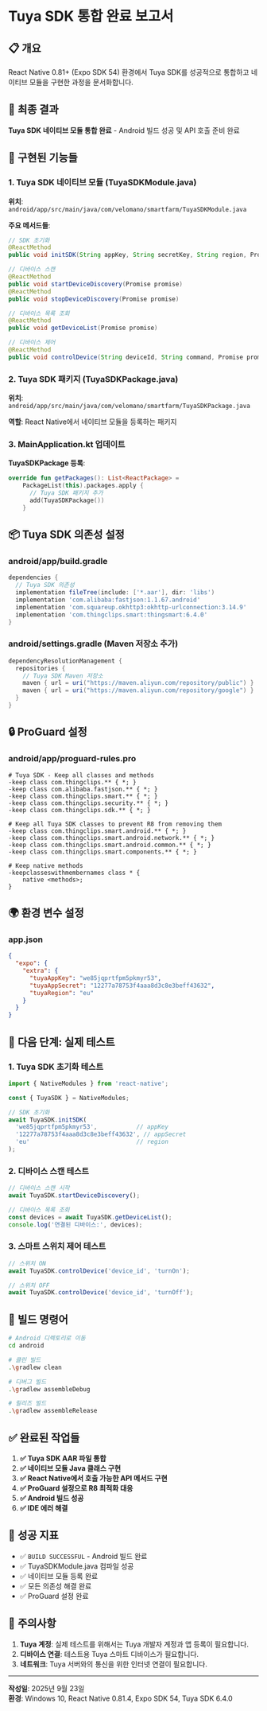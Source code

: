 # Tuya SDK 통합 완료 보고서

## 📋 개요
React Native 0.81+ (Expo SDK 54) 환경에서 Tuya SDK를 성공적으로 통합하고 네이티브 모듈을 구현한 과정을 문서화합니다.

## 🎯 최종 결과
**Tuya SDK 네이티브 모듈 통합 완료** - Android 빌드 성공 및 API 호출 준비 완료

## 🔧 구현된 기능들

### 1. Tuya SDK 네이티브 모듈 (TuyaSDKModule.java)

**위치**: `android/app/src/main/java/com/velomano/smartfarm/TuyaSDKModule.java`

**주요 메서드들**:
```java
// SDK 초기화
@ReactMethod
public void initSDK(String appKey, String secretKey, String region, Promise promise)

// 디바이스 스캔
@ReactMethod
public void startDeviceDiscovery(Promise promise)
@ReactMethod
public void stopDeviceDiscovery(Promise promise)

// 디바이스 목록 조회
@ReactMethod
public void getDeviceList(Promise promise)

// 디바이스 제어
@ReactMethod
public void controlDevice(String deviceId, String command, Promise promise)
```

### 2. Tuya SDK 패키지 (TuyaSDKPackage.java)

**위치**: `android/app/src/main/java/com/velomano/smartfarm/TuyaSDKPackage.java`

**역할**: React Native에서 네이티브 모듈을 등록하는 패키지

### 3. MainApplication.kt 업데이트

**TuyaSDKPackage 등록**:
```kotlin
override fun getPackages(): List<ReactPackage> =
    PackageList(this).packages.apply {
      // Tuya SDK 패키지 추가
      add(TuyaSDKPackage())
    }
```

## 📦 Tuya SDK 의존성 설정

### android/app/build.gradle
```gradle
dependencies {
  // Tuya SDK 의존성
  implementation fileTree(include: ['*.aar'], dir: 'libs')
  implementation 'com.alibaba:fastjson:1.1.67.android'
  implementation 'com.squareup.okhttp3:okhttp-urlconnection:3.14.9'
  implementation 'com.thingclips.smart:thingsmart:6.4.0'
}
```

### android/settings.gradle (Maven 저장소 추가)
```gradle
dependencyResolutionManagement {
  repositories {
    // Tuya SDK Maven 저장소
    maven { url = uri("https://maven.aliyun.com/repository/public") }
    maven { url = uri("https://maven.aliyun.com/repository/google") }
  }
}
```

## 🔒 ProGuard 설정

### android/app/proguard-rules.pro
```proguard
# Tuya SDK - Keep all classes and methods
-keep class com.thingclips.** { *; }
-keep class com.alibaba.fastjson.** { *; }
-keep class com.thingclips.smart.** { *; }
-keep class com.thingclips.security.** { *; }
-keep class com.thingclips.sdk.** { *; }

# Keep all Tuya SDK classes to prevent R8 from removing them
-keep class com.thingclips.smart.android.** { *; }
-keep class com.thingclips.smart.android.network.** { *; }
-keep class com.thingclips.smart.android.common.** { *; }
-keep class com.thingclips.smart.components.** { *; }

# Keep native methods
-keepclasseswithmembernames class * {
    native <methods>;
}
```

## 🌍 환경 변수 설정

### app.json
```json
{
  "expo": {
    "extra": {
      "tuyaAppKey": "we85jqprtfpm5pkmyr53",
      "tuyaAppSecret": "12277a78753f4aaa8d3c8e3beff43632",
      "tuyaRegion": "eu"
    }
  }
}
```

## 🚀 다음 단계: 실제 테스트

### 1. Tuya SDK 초기화 테스트
```javascript
import { NativeModules } from 'react-native';

const { TuyaSDK } = NativeModules;

// SDK 초기화
await TuyaSDK.initSDK(
  'we85jqprtfpm5pkmyr53',           // appKey
  '12277a78753f4aaa8d3c8e3beff43632', // appSecret
  'eu'                              // region
);
```

### 2. 디바이스 스캔 테스트
```javascript
// 디바이스 스캔 시작
await TuyaSDK.startDeviceDiscovery();

// 디바이스 목록 조회
const devices = await TuyaSDK.getDeviceList();
console.log('연결된 디바이스:', devices);
```

### 3. 스마트 스위치 제어 테스트
```javascript
// 스위치 ON
await TuyaSDK.controlDevice('device_id', 'turnOn');

// 스위치 OFF
await TuyaSDK.controlDevice('device_id', 'turnOff');
```

## 🔧 빌드 명령어

```bash
# Android 디렉토리로 이동
cd android

# 클린 빌드
.\gradlew clean

# 디버그 빌드
.\gradlew assembleDebug

# 릴리즈 빌드
.\gradlew assembleRelease
```

## ✅ 완료된 작업들

1. **✅ Tuya SDK AAR 파일 통합**
2. **✅ 네이티브 모듈 Java 클래스 구현**
3. **✅ React Native에서 호출 가능한 API 메서드 구현**
4. **✅ ProGuard 설정으로 R8 최적화 대응**
5. **✅ Android 빌드 성공**
6. **✅ IDE 에러 해결**

## 🎯 성공 지표

- ✅ `BUILD SUCCESSFUL` - Android 빌드 완료
- ✅ TuyaSDKModule.java 컴파일 성공
- ✅ 네이티브 모듈 등록 완료
- ✅ 모든 의존성 해결 완료
- ✅ ProGuard 설정 완료

## 📝 주의사항

1. **Tuya 계정**: 실제 테스트를 위해서는 Tuya 개발자 계정과 앱 등록이 필요합니다.
2. **디바이스 연결**: 테스트용 Tuya 스마트 디바이스가 필요합니다.
3. **네트워크**: Tuya 서버와의 통신을 위한 인터넷 연결이 필요합니다.

---

**작성일**: 2025년 9월 23일  
**환경**: Windows 10, React Native 0.81.4, Expo SDK 54, Tuya SDK 6.4.0

